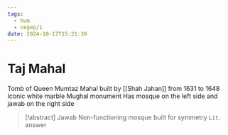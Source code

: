 ```yaml
---
tags:
  - hum
  - cegep/1
date: 2024-10-17T15:21:39
---
```


# Taj Mahal

Tomb of Queen Mumtaz Mahal built by [[Shah Jahan]] from 1631 to 1648
Iconic white marble Mughal monument
Has mosque on the left side and jawab on the right side

> [!abstract] Jawab
> Non-functioning mosque built for symmetry
> `Lit.` answer

